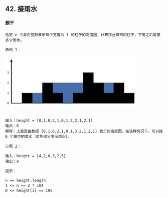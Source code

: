 
## 42. 接雨水

#### 题干

```text
给定 n 个非负整数表示每个宽度为 1 的柱子的高度图，计算按此排列的柱子，下雨之后能接多少雨水。
```

`示例 1：`

![1](rainwatertrap.png)

```text

输入：height = [0,1,0,2,1,0,1,3,2,1,2,1]
输出：6
解释：上面是由数组 [0,1,0,2,1,0,1,3,2,1,2,1] 表示的高度图，在这种情况下，可以接 6 个单位的雨水（蓝色部分表示雨水）。 
```

`示例 2：`

```text
输入：height = [4,2,0,3,2,5]
输出：9
```

`提示：`

```text
n == height.length
1 <= n <= 2 * 104
0 <= height[i] <= 105
```

